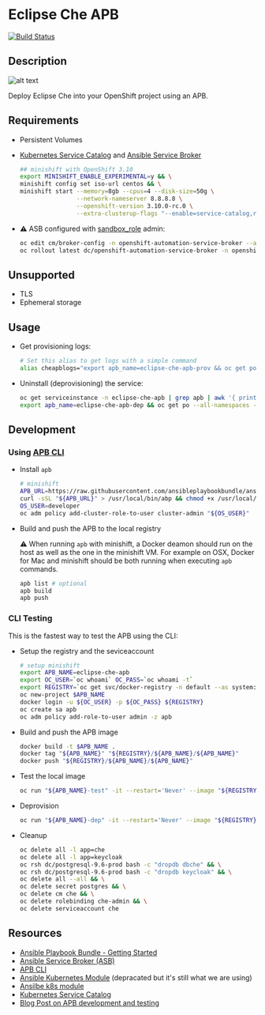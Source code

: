 # Eclipse Che APB

[![Build Status](https://travis-ci.org/ansibleplaybookbundle/eclipse-che-apb.svg?branch=master)](https://travis-ci.org/ansibleplaybookbundle/eclipse-che-apb)
## Description

![alt text](https://raw.githubusercontent.com/eclipse/che-docs/master/src/main/images/che_logo.png)

Deploy Eclipse Che into your OpenShift project using an APB.

## Requirements

- Persistent Volumes
- [Kubernetes Service Catalog](https://github.com/kubernetes-incubator/service-catalog/) and [Ansible Service Broker](https://github.com/openshift/ansible-service-broker)
    ```bash
    ## minishift with OpenShift 3.10
    export MINISHIFT_ENABLE_EXPERIMENTAL=y && \
    minishift config set iso-url centos && \
    minishift start --memory=8gb --cpus=4 --disk-size=50g \
                    --network-nameserver 8.8.8.8 \
                    --openshift-version 3.10.0-rc.0 \
                    --extra-clusterup-flags "--enable=service-catalog,router,registry,web-console,persistent-volumes,rhel-imagestreams,automation-service-broker"
    ```

- :warning: ASB configured with [sandbox_role](https://github.com/openshift/ansible-service-broker/blob/master/docs/config.md#openshift-configuration) admin:
    ```bash
    oc edit cm/broker-config -n openshift-automation-service-broker --as system:admin
    oc rollout latest dc/openshift-automation-service-broker -n openshift-automation-service-broker --as system:admin
    ```

## Unsupported

- TLS
- Ephemeral storage

## Usage

- Get provisioning logs:
    ```bash
    # Set this alias to get logs with a simple command
    alias cheapblogs="export apb_name=eclipse-che-apb-prov && oc get po --all-namespaces --as system:admin | grep $apb_name | grep Running | awk '{print\"oc logs --as system:admin -f -n \"\$1\" \"\$2}' | bash -"```
    ```
- Uninstall (deprovisioning) the service:
    ```bash
    oc get serviceinstance -n eclipse-che-apb | grep apb | awk '{ print $1 }' | xargs oc delete serviceinstance
    export apb_name=eclipse-che-apb-dep && oc get po --all-namespaces --as system:admin | grep $apb_name | grep Running | awk '{print\"oc logs --as system:admin -f -n \"\$1\" \"\$2}' | bash -
    ```

## Development

### Using [APB CLI](https://github.com/ansibleplaybookbundle/ansible-playbook-bundle/blob/master/docs/apb_cli.md)

- Install `apb`
    ```bash
    # minishift
    APB_URL=https://raw.githubusercontent.com/ansibleplaybookbundle/ansible-playbook-bundle/master/scripts/apb-docker-run.sh
    curl -sSL "${APB_URL}" > /usr/local/bin/abp && chmod +x /usr/local/bin/abp
    OS_USER=developer
    oc adm policy add-cluster-role-to-user cluster-admin "${OS_USER}"
    ```
- Build and push the APB to the local registry

    :warning: When running `apb` with minishift, a Docker deamon should run on the host as well as the one in the minishift VM. For example on OSX, Docker for Mac and minishift should be both running when executing `apb` commands.

    ```bash
    apb list # optional
    apb build
    apb push
    ```

### CLI Testing

This is the fastest way to test the APB using the CLI:

- Setup the registry and the seviceaccount
    ```bash
    # setup minishift
    export APB_NAME=eclipse-che-apb
    export OC_USER=`oc whoami` OC_PASS=`oc whoami -t`
    export REGISTRY=`oc get svc/docker-registry -n default --as system:admin --template '{{.spec.clusterIP}}:{{index .spec.ports 0 "port"}}'`
    oc new-project $APB_NAME
    docker login -u ${OC_USER} -p ${OC_PASS} ${REGISTRY}
    oc create sa apb
    oc adm policy add-role-to-user admin -z apb
    ```
- Build and push the APB image
    ```bash
    docker build -t $APB_NAME .
    docker tag "${APB_NAME}" "${REGISTRY}/${APB_NAME}/${APB_NAME}"
    docker push "${REGISTRY}/${APB_NAME}/${APB_NAME}"
    ```
- Test the local image
    ```bash
    oc run "${APB_NAME}-test" -it --restart='Never' --image "${REGISTRY}/${APB_NAME}/${APB_NAME}" --env "OPENSHIFT_TOKEN=${OC_PASS}" --env "OPENSHIFT_TARGET=https://kubernetes.default.svc" --env "POD_NAME=${APB_NAME}-test" --env "POD_NAMESPACE=${APB_NAME}" --overrides='{"apiVersion":"v1","spec":{"serviceAccountName":"apb"}}' -- test -e namespace=${APB_NAME}
    ```    
- Deprovision
    ```bash
    oc run "${APB_NAME}-dep" -it --restart='Never' --image "${REGISTRY}/${APB_NAME}/${APB_NAME}" --env "OPENSHIFT_TOKEN=${OC_PASS}" --env "OPENSHIFT_TARGET=https://kubernetes.default.svc" --env "POD_NAME=${APB_NAME}-dep" --env "POD_NAMESPACE=${APB_NAME}" --overrides='{"apiVersion":"v1","spec":{"serviceAccountName":"apb"}}' -- deprovision -e namespace=${APB_NAME}
    ```
- Cleanup
    ```bash
    oc delete all -l app=che
    oc delete all -l app=keycloak
    oc rsh dc/postgresql-9.6-prod bash -c "dropdb dbche" && \
    oc rsh dc/postgresql-9.6-prod bash -c "dropdb keycloak" && \
    oc delete all --all && \
    oc delete secret postgres && \
    oc delete cm che && \
    oc delete rolebinding che-admin && \
    oc delete serviceaccount che
    ```

## Resources

- [Ansible Playbook Bundle - Getting Started](https://github.com/ansibleplaybookbundle/ansible-playbook-bundle/blob/master/docs/getting_started.md)
- [Ansible Service Broker (ASB)](https://github.com/openshift/ansible-service-broker)
- [APB CLI](https://github.com/ansibleplaybookbundle/ansible-playbook-bundle/blob/master/docs/apb_cli.md#push)
- [Ansible Kubernetes Module](https://github.com/ansible/ansible-kubernetes-modules) (depracated but it's still what we are using)
- [Ansilbe k8s module](https://docs.ansible.com/ansible/latest/modules/k8s_module.html)
- [Kubernetes Service Catalog](https://github.com/kubernetes-incubator/service-catalog/)
- [Blog Post on APB development and testing](https://blog.openshift.com/apb-development-testing-part-1/)
